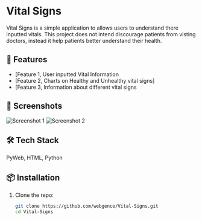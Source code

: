 # Vital Signs

Vital Signs is a simple application to allows users to understand there inputted vitals. This project does not intend discourage patients from visting doctors, instead it help patients better understand their health.

## 🚀 Features

- [Feature 1, User inputted Vital Information
- [Feature 2, Charts on Healthy and Unhealthy vital signs]
- [Feature 3, Information about different vital signs

## 📸 Screenshots

![Screenshot 1](path/to/image1.png)
![Screenshot 2](path/to/image2.png)

## 🛠️ Tech Stack

PyWeb, HTML, Python

## 📦 Installation

1. Clone the repo:
   ```bash
   git clone https://github.com/webgence/Vital-Signs.git
   cd Vital-Signs

